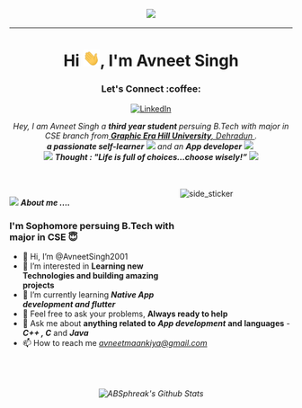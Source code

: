 <p align="center">
  <img src="https://github.com/thompsonemerson/thompsonemerson/raw/master/cover-thompson.png" height="200"/>
</p>
<hr>
<h1 align="center">Hi <img src="https://raw.githubusercontent.com/ABSphreak/ABSphreak/master/gifs/Hi.gif" width="30px">, I'm Avneet Singh</h1>
<h3 align="center">Let's Connect :coffee: </h3>
<p align="center"> 
<a href="https://www.linkedin.com/in/avneet-singh-2001/"><img src="https://img.icons8.com/bubbles/50/000000/linkedin.png" alt="LinkedIn"/></a>
</p>
</p>

<p align="center">
  <em>
    Hey, I am Avneet Singh a <b>third year student </b> persuing B.Tech with major in CSE branch from<a href="https://www.gehu.ac.in/"> <b>Graphic Era Hill University</b>, Dehradun </a>. <br>
    <b>a passionate self-learner</b> <img src="https://github.com/TheDudeThatCode/TheDudeThatCode/blob/master/Assets/Developer.gif" width="30px"> and an <b>App developer</b>&nbsp;<img src="https://github.com/TheDudeThatCode/TheDudeThatCode/blob/master/Assets/Designer.gif" width="36px">&nbsp
  </em> 
  <br>
  <img src="https://media.giphy.com/media/gH3LO09IOiZIqePwv9/giphy.gif" width="50" /> <b><i align="center">Thought : "Life is full of choices…choose wisely!”</i></b> <img src="https://media.giphy.com/media/qjqUcgIyRjsl2/giphy.gif" width="50" />
</p>
<br><br>

<img align="right" width=200px height=200px alt="side_sticker" src="https://media.giphy.com/media/TEnXkcsHrP4YedChhA/giphy.gif" />

<img src="https://media.giphy.com/media/iY8CRBdQXODJSCERIr/giphy.gif" width="30px">&nbsp;***About me ....***

### I'm Sophomore persuing B.Tech with major in CSE 😇

- 👋 Hi, I’m @AvneetSingh2001
- 👀 I’m interested in **Learning new Technologies and building amazing projects**
- 🌱 I’m currently learning ***Native App development and flutter***
- 🤝 Feel free to ask your problems, **Always ready to help**
- 💬 Ask me about **anything related to** ***App development*** **and languages** - ***C++ , C***  and ***Java***
- 📫 How to reach me *avneetmaankiya@gmail.com*
<br><br>
<br><br>
<p align="center">
 <em>
<img align="center" src="https://github-readme-stats.vercel.app/api?username=AvneetSingh2001&o=include_all_commits=true&count_private=true&show_icons=true&line_height=20&title_color=7A7ADB&icon_color=2234AE&text_color=D3D3D3&bg_color=0,000000,130F40" alt="ABSphreak's Github Stats">
   
   </p>
<!---
AvneetSingh2001/AvneetSingh2001 is a ✨ special ✨ repository because its `README.md` (this file) appears on your GitHub profile.
You can click the Preview link to take a look at your changes.
--->
